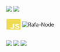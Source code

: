 <div> 
  <img height="180em" src="https://github-readme-stats.vercel.app/api?username=devrpaulo&theme=dark&show_icons=true">
  <img height="100em" src="https://github-readme-stats.vercel.app/api/top-langs/?username=devrpaulo&layout=compact&langs_count=168&theme=dark">
</div>

<div style="display: inline_block"><br>
  <img align="center" alt="paulo-Js" height="30" width="40" src="https://raw.githubusercontent.com/devicons/devicon/master/icons/javascript/javascript-plain.svg">
  <img align="center" alt="Rafa-Node" height="30" width="40" src="https://cdn.jsdelivr.net/gh/devicons/devicon@latest/icons/nodejs/nodejs-original-wordmark.svg">
</div>

##

<div> 
 <a href="[https://discord.gg/wagxzStdcR](https://discord.gg/7PaC9kj7)" target="_blank"><img src="https://img.shields.io/badge/Discord-7289DA?style=for-the-badge&logo=discord&logoColor=white" target="_blank"></a> 
  <a href = "mailto:contatordevrpaulo29@gmail.com"><img src="https://img.shields.io/badge/-Gmail-%23333?style=for-the-badge&logo=gmail&logoColor=white" target="_blank"></a>
  <a href="www.linkedin.com/in/paulo-fernando-7366aa2a7 " target="_blank"><img src="https://img.shields.io/badge/-LinkedIn-%230077B5?style=for-the-badge&logo=linkedin&logoColor=white" target="_blank"></a> 
  
</div>
